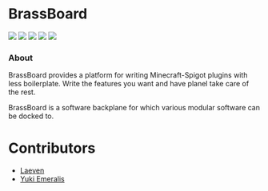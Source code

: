 # BrassBoard

![](https://img.shields.io/github/issues/Laevend/planel) ![](https://img.shields.io/github/forks/Laevend/planel) ![](https://img.shields.io/github/stars/Laevend/planel) ![](https://img.shields.io/github/release/Laevend/planel) ![](https://img.shields.io/github/license/Laevend/planel)

### About
BrassBoard provides a platform for writing Minecraft-Spigot plugins with less boilerplate.
Write the features you want and have planel take care of the rest.

BrassBoard is a software backplane for which various modular software can be docked to.

# Contributors
- [Laeven](https://github.com/Laevend)
- [Yuki Emeralis](https://github.com/YukiEmeralis/)
